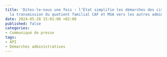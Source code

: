 ```yaml
---
title: 'Dites-le-nous une fois : l’État simplifie les démarches des citoyens en automatisant
  la transmission du quotient familial CAF et MSA vers les autres administrations'
date: 2024-05-28 15:01:00 +02:00
published: false
categories:
- Communiqué de presse
tags:
- API
- Démarches administratives
---
```


